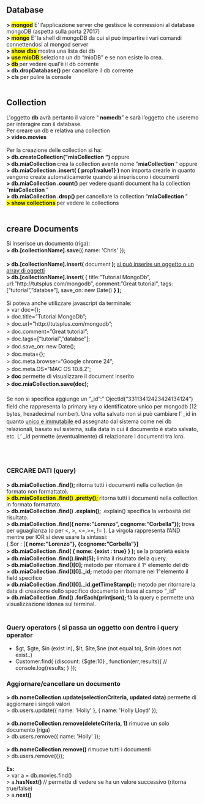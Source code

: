 <h2><b>Database</b></h2><div><b>&gt; <span style="background-color: rgb(254, 250, 0);">mongod</span></b>                 E’ l’applicazione server che gestisce le connessioni al database mongoDB (aspetta sulla porta 27017)<b><br></b></div><b>&gt; <span style="background-color: rgb(254, 250, 0);">mongo</span></b>                   E’ la shell di mongoDB da cui si può impartire i vari comandi connettendosi al mongod server<div><b>&gt; <span style="background-color: rgb(254, 250, 0);">show dbs </span></b><span style="background-color: rgb(254, 250, 0);"> </span>            mostra una lista dei db</div><div><b>&gt; <span style="background-color: rgb(254, 250, 0);">use mioDB</span></b><span style="background-color: rgb(254, 250, 0);"> </span>           seleziona un db “mioDB”  e se non esiste lo crea.</div><div><b>&gt; <span style="background-color: rgb(254, 250, 0);">db</span>    </b>                       per vedere qual'è il db corrente</div><div><b>&gt; db.dropDatabase() </b>per cancellare il db corrente</div><div><b>&gt; cls     </b>                     per pulire la console</div><div><br></div><h2>Collection</h2><div>L'oggetto <b>db</b> avrà pertanto il valore “<b> nomedb</b>” e sarà l’oggetto che useremo per interagire con il database.</div><div>Per creare un db e relativa una collection</div><div><b>&gt; video.movies</b></div><div><br></div><div>Per la creazione delle collection si ha:</div><div><b>&gt; db.createCollection("<span style="line-height: 1.4;">miaCollection </span>“</b><span style="line-height: 1.4;"><b>) </b>oppure</span></div><div><b>&gt; db.miaCollection     </b>                               crea  la collection avente nome "<b>miaCollection  </b>“     oppure</div><div><b>&gt; db.</b><b>miaCollection .insert</b><b>( { prop1:value1} ) </b>       non importa crearle in quanto vengono create automaticamente quando si inseriscono i documenti<br></div><div><b>&gt; db.</b><b>miaCollection </b><b>.count() </b>       per vedere quanti document ha la collection “<b>miaCollection  </b>”</div><div><b>&gt; db.</b><b>miaCollection </b><b>.drop() </b>         per cancellare la collection “<b>miaCollection  </b>”<br></div><div><b><span style="background-color: rgb(254, 250, 0);">&gt; show collections </span>   </b>                   per vedere le collections</div><div><br></div><h2>creare Documents</h2><div>Si inserisce un documento (riga):</div><div><b style="line-height: 1.4;">&gt; db.[collectionName].</b><b>save</b>({ name: 'Chris' }); </div><div><br></div><div><b>&gt; db.[collectionName].insert( </b>document<b> );        </b><u>si può inserire un oggetto o un array di oggetti</u></div><div><b>&gt; db.[collectionName].insert( </b>{ title:”Tutorial MongoDb”, url:”http://tutsplus.com/mongodb”, comment:”Great tutorial”, tags:[“tutorial”,”databse”], save_on: new Date() <b>} );</b><b><br></b></div><div><br></div><div>Si poteva anche utilizzare javascript da terminale:</div><div>&gt; var doc={};</div><div>&gt; doc.title=<span style="line-height: 1.4;">”Tutorial MongoDb”;</span></div><div><span style="line-height: 1.4;">&gt; doc.url=”http://tutsplus.com/mongodb”;</span></div><div><span style="line-height: 1.4;">&gt; doc.comment=”Great tutorial”;</span></div><div><span style="line-height: 1.4;">&gt; doc.tags=[“tutorial”,”databse”];</span></div><div><span style="line-height: 1.4;">&gt; doc.save_on: new Date();</span></div><div><span style="line-height: 1.4;">&gt; doc.meta={};</span></div><div><span style="line-height: 1.4;">&gt; doc.meta.browser=</span>“<span style="line-height: 1.4;">Google chrome 24</span>”<span style="line-height: 1.4;">;</span></div><div><span style="line-height: 1.4;">&gt; doc.meta.OS=</span>“<span style="line-height: 1.4;">MAC OS 10.8.2</span>”<span style="line-height: 1.4;">;</span><span style="line-height: 1.4;"><br></span></div><div><span style="line-height: 1.4;"><b>&gt; doc </b>                             permette di visualizzare il document inserito</span></div><div><span style="line-height: 1.4;"><b>&gt; doc.miaCollection.save(doc);  &nbsp;</b></span></div><div><span style="line-height: 1.4;"><br></span></div><div><span style="line-height: 1.4;">Se non si specifica aggiunge un </span>“<span style="line-height: 1.4;">_id</span>”<span style="line-height: 1.4;">:</span>”<span style="line-height: 1.4;"> OjectId(</span>“<span style="line-height: 1.4;">33113412423424134124</span>”<span style="line-height: 1.4;">) field che rappresenta la primary key&nbsp;o identificatore unico per mongodb (12 bytes, hexadecimal number). </span><span style="line-height: 1.4;">Una volta salvato non si può cambiare l</span><span style="line-height: 1.4;">’</span><span style="line-height: 1.4;"> _id in quanto <u>unico e immutabile </u>ed assegnato dal sistema come nei db relazionali, basato sul sistema, sulla data in cui il documento è stato salvato, etc. L</span><span style="line-height: 1.4;">’</span><span style="line-height: 1.4;"> _id permette (eventualmente) di relazionare i documenti tra loro.</span></div><h3><span style="line-height: 1.4;"><br></span></h3><h3><span style="line-height: 1.4;">CERCARE DATI (query)</span></h3><div><b>&gt; db.</b><b>miaCollection </b><b>.find();    </b>                        ritorna tutti i documenti nella collection (in formato non formattato).</div><div><span style="background-color: rgb(254, 250, 0);"><b>&gt; db.</b><b>miaCollection </b></span><b><span style="background-color: rgb(254, 250, 0);">.find() .pretty();  </span>  </b>          ritorna tutti i documenti nella collection in formato formattato.<br></div><div><b>&gt; db.</b><b>miaCollection </b><b>.find() .explain();    </b>       .explain() specifica la verbosità del risultato.<br></div><div><b>&gt; db.</b><b>miaCollection </b><b>.find({ nome:”Lorenzo”, cognome:”Corbella"});    </b>          trova per uguaglianza (o per &lt;, &gt;, &lt;=,&gt;=, != ). La virgola rappresenta l’AND mentre per lOR si deve usare la sintassi:<br></div><div>{ $or : [<b><span style="line-height: 1.4;">{ nome:”Lorenzo”}, {cognome:”Corbella</span>”<span style="line-height: 1.4;">}]</span></b></div><div><b>&gt; db.</b><b>miaCollection </b><b>.find( { nome: {exist : true} } );  </b> se la proprietà esiste<b><span style="line-height: 1.4;"><br></span></b></div><div><b>&gt; db.</b><b>miaCollection </b><b>.find().limit(5);    </b>          limita il risultato della query.<br></div><div><b>&gt; db.</b><b>miaCollection </b><b>.find()[0];    </b>                   metodo per ritornare il 1° elemento del db<br></div><div><b>&gt; db.</b><b>miaCollection </b><b>.find()[0]._id;                 </b>metodo per ritornare nel 1°elemento il field specifico<br></div><div><b>&gt; db.</b><b>miaCollection </b><b>.find()[0]._id.getTimeStamp();   </b>metodo per ritornare la data di creazione dello specifico documento in base al campo “_id"<br></div><div><b>&gt; db.</b><b>miaCollection </b><b>.find() .forEach(printjson);     </b>fà la query e permette una visualizzazione idonea sul terminal.<br></div><h3><br>Query operators ( si passa un oggetto con dentro i query operator</h3><div><ul><li>$gt, $gte, $in (exist in), $lt, $lte,$ne (not equal to), $nin (does not exist..)</li><li>Customer.find( {discount: {$gte:10} , function(err,results){   // console.log(results; } });</li></ul></div><h3>Aggiornare/cancellare un documento</h3><div><b>&gt; db.nomeCollection.update(selectionCriteria, updated data) </b> permette di aggiornare i singoli valori</div><div>&gt; db.users.update({ name: 'Holly' }, { name: 'Holly Lloyd' });
</div><div><br></div><div><b>&gt; db.nomeCollection.remove(deleteCriteria, 1)</b>  rimuove un solo documento (riga)<br></div><div>&gt; db.users.remove({ name: 'Holly' });<br></div><div><br></div><div><b>&gt; db.nomeCollection.remove()</b>                              rimuove tutti i documenti<br></div><div>&gt; db.users.remove({});</div><div><br></div><div><b>Es:</b></div><div><div>&gt; var a = db.movies.find()</div><div>&gt; a.<b>hasNext()  </b>// permette di vedere se ha un valore successivo (ritorna true/false)</div><div>&gt; a.<b>next()</b></div></div><div><br></div><div><br></div><div><br></div><div><br></div><div><br></div><div><br></div><div><br></div><div><br></div><div><br></div><div><br></div>

